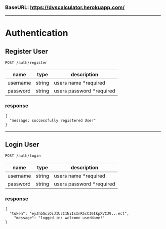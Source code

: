 ### BaseURL: https://dvscalculator.herokuapp.com/

---

# **Authentication**

## Register User

```
POST /auth/register
```

| name     | type   | description               |
| -------- | ------ | ------------------------- |
| username | string | users name \*required     |
| password | string | users password \*required |

### response

```
{
  "message: successfully registered User"
}
```

---

## Login User

```
POST /auth/login
```

| name     | type   | description               |
| -------- | ------ | ------------------------- |
| username | string | users name \*required     |
| password | string | users password \*required |

### response

```
{
  "token": "eyJhbGciOiJIUzI1NiIsInR5cCI6IkpXVCJ9...ect",
    "message": "logged in: welcome userName!"
}

```